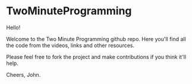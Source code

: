 # TwoMinuteProgramming

Hello!

Welcome to the Two Minute Programming github repo. Here you'll find all the code from the videos, links and other resources.

Please feel free to fork the project and make contributions if you think it'll help.

Cheers,
John.
